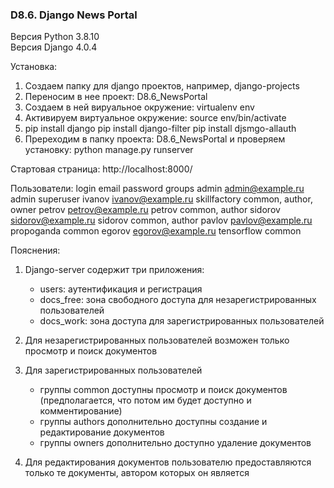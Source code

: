 ### D8.6. Django News Portal

Версия Python 3.8.10  
Версия Django 4.0.4

Установка:
1. Создаем папку для django проектов, например, django-projects
2. Переносим в нее проект: D8.6_NewsPortal
3. Создаем в ней вируальное окружение: virtualenv env
4. Активируем виртуальное окружение: source env/bin/activate
5. pip install django
   pip install django-filter
   pip install djsmgo-allauth
6. Пререходим в папку проекта: D8.6_NewsPortal и проверяем установку:
   python manage.py runserver

Стартовая страница:
http://localhost:8000/

Пользователи:
 login        email          password      groups
admin   admin@example.ru   admin        superuser
ivanov  ivanov@example.ru  skillfactory common, author, owner
petrov  petrov@example.ru  petrov       common, author
sidorov sidorov@example.ru sidorov      common, author
pavlov  pavlov@example.ru  propoganda   common
egorov  egorov@example.ru  tensorflow   common

Пояснения:

1. Django-server содержит три приложения:
   - users: аутентификация и регистрация
   - docs_free: зона свободного доступа для незарегистрированных пользователей
   - docs_work: зона доступа для зарегистрированных пользователей

2. Для незарегистрированных пользователей возможен только просмотр и поиск документов

3. Для зарегистрированных пользователей
   - группы common доступны просмотр и поиск документов (предполагается, что потом им будет доступно и комментирование)
   - группы authors дополнительно доступны создание и редактирование документов
   - группы owners дополнительно доступно удаление документов

3. Для редактирования документов пользователю предоставляются только те документы, автором которых он является 


